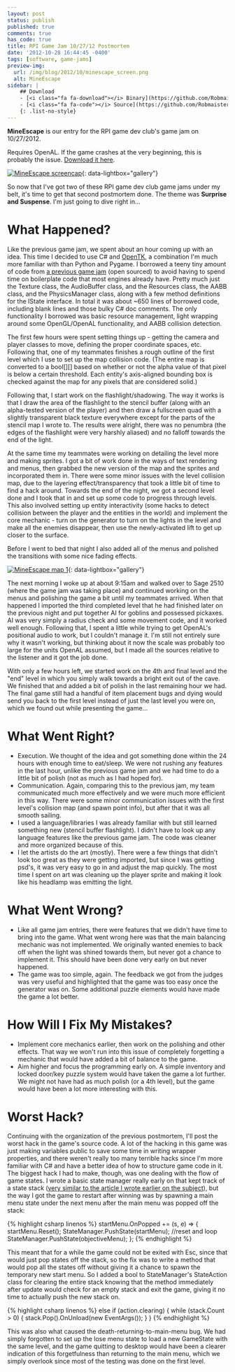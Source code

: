 ```yaml
---
layout: post
status: publish
published: true
comments: true
has_code: true
title: RPI Game Jam 10/27/12 Postmortem
date: '2012-10-28 16:44:45 -0400'
tags: [software, game-jams]
preview-img:
  url: /img/blog/2012/10/minescape_screen.png
  alt: MineEscape
sidebar: |
    ## Download
    - [<i class="fa fa-download"></i> Binary](https://github.com/Robmaister/RPI-Game-Jam-10-27-12/downloads){: .button}
    - [<i class="fa fa-code"></i> Source](https://github.com/Robmaister/RPI-Game-Jam-10-27-12){: .button}
    {: .list-no-style}
---
```


**MineEscape** is our entry for the RPI game dev club's game jam on 10/27/2012.



Requires OpenAL. If the game crashes at the very beginning, this is probably
the issue. [Download it here][3].

[![][4]][4]{: data-lightbox="gallery"}

So now that I've got two of these RPI game dev club game jams under my belt,
it's time to get that second postmortem done. The theme was **Surprise and
Suspense**. I'm just going to dive right in...

# What Happened?

Like the previous game jam, we spent about an hour coming up with an idea.
This time I decided to use C# and [OpenTK][5], a combination I'm much more
familiar with than Python and Pygame. I borrowed a teeny tiny amount of code
from [a previous game jam][6] (open sourced) to avoid having to spend time on
boilerplate code that most engines already have. Pretty much just the Texture
class, the AudioBuffer class, and the Resources class, the AABB class, and the
PhysicsManager class, along with a few method definitions for the IState
interface. In total it was about ~650 lines of borrowed code, including blank
lines and those bulky C# doc comments. The only functionality I borrowed was
basic resource management, light wrapping around some OpenGL/OpenAL
functionality, and AABB collision detection.

The first few hours were spent setting things up - getting the camera and
player classes to move, defining the proper coordinate spaces, etc. Following
that, one of my teammates finishes a rough outline of the first level which I
use to set up the map collision code. (The entire map is converted to a
bool[][] based on whether or not the alpha value of that pixel is below a
certain threshold. Each entity's axis-aligned bounding box is checked against
the map for any pixels that are considered solid.)

Following that, I start work on the flashlight/shadowing. The way it works is
that I draw the area of the flashlight to the stencil buffer (along with an
alpha-tested version of the player) and then draw a fullscreen quad with a
slightly transparent black texture everywhere except for the parts of the
stencil map I wrote to. The results were alright, there was no penumbra (the
edges of the flashlight were very harshly aliased) and no falloff towards the
end of the light.

At the same time my teammates were working on detailing the level more and
making sprites. I got a bit of work done in the ways of text rendering and
menus, then grabbed the new version of the map and the sprites and
incorporated them in. There were some minor issues with the level collision
map, due to the layering effect&#47;transparency that took a little bit of
time to find a hack around. Towards the end of the night, we got a second
level done and I took that in and set up some code to progress through levels.
This also involved setting up entity interactivity (some hacks to detect
collision between the player and the entities in the world) and implement the
core mechanic - turn on the generator to turn on the lights in the level and
make all the enemies disappear, then use the newly-activated lift to get up
closer to the surface.

Before I went to bed that night I also added all of the menus and polished
the transitions with some nice fading effects.

[![][7]][7]{: data-lightbox="gallery"}

The next morning I woke up at about 9:15am and walked over to Sage 2510 (where
the game jam was taking place) and continued working on the menus and
polishing the game a bit until my teammates arrived. When that happened I
imported the third completed level that he had finished later on the previous
night and put together AI for goblins and possessed pickaxes. AI was very
simply a radius check and some movement code, and it worked well enough.
Following that, I spent a little while trying to get OpenAL's positional audio
to work, but I couldn't manage it. I'm still not entirely sure why it wasn't
working, but thinking about it now the scale was probably too large for the
units OpenAL assumed, but I made all the sources relative to the listener and
it got the job done.

With only a few hours left, we started work on the 4th and final level and the
"end" level in which you simply walk towards a bright exit out of the cave. We
finished that and added a bit of polish in the last remaining hour we had. The
final game still had a handful of item placement bugs and dying would send you
back to the first level instead of just the last level you were on, which we
found out while presenting the game...

# What Went Right?

 - Execution. We thought of the idea and got something done within the 24
   hours with enough time to eat&#47;sleep. We were not rushing any features
   in the last hour, unlike the previous game jam and we had time to do a
   little bit of polish (not as much as I had hoped for).
 - Communication. Again, comparing this to the previous jam, my team
   communicated much more effectively and we were much more efficient in this
   way. There were some minor communication issues with the first level's
   collision map (and spawn point info), but after that it was all smooth
   sailing.
 - I used a language/libraries I was already familiar with but still learned
   something new (stencil buffer flashlight). I didn't have to look up any
   language features like the previous game jam. The code was cleaner and more
   organized because of this.
 - I let the artists do the art (mostly). There were a few things that didn't
   look too great as they were getting imported, but since I was getting
   psd's, it was very easy to go in and adjust the map quickly. The most time
   I spent on art was cleaning up the player sprite and making it look like
   his headlamp was emitting the light.

# What Went Wrong?

 - Like all game jam entries, there were features that we didn't have time to
   bring into the game. What went wrong here was that the main balancing
   mechanic was not implemented. We originally wanted enemies to back off when
   the light was shined towards them, but never got a chance to implement it.
   This should have been done very early on but never happened.
 - The game was too simple, again. The feedback we got from the judges was
   very useful and highlighted that the game was too easy once the generator
   was on. Some additional puzzle elements would have made the game a lot
   better.

# How Will I Fix My Mistakes?

 - Implement core mechanics earlier, then work on the polishing and other
   effects. That way we won't run into this issue of completely forgetting a
   mechanic that would have added a bit of balance to the game.
 - Aim higher and focus the programming early on. A simple inventory and
   locked door/key puzzle system would have taken the game a lot further. We
   might not have had as much polish (or a 4th level), but the game would
   have been a lot more interesting with this.

# Worst Hack?
Continuing with the organization of the previous postmortem, I'll post the
worst hack in the game's source code. A lot of the hacking in this game was
just making variables public to save some time in writing wrapper properties,
and there weren't really too many terrible hacks since I'm more familiar with
C# and have a better idea of how to structure game code in it. The biggest
hack I had to make, though, was one dealing with the flow of game states. I
wrote a basic state manager really early on that kept track of a state stack
([very similar to the article I wrote earlier on the subject][8]), but the way
I got the game to restart after winning was by spawning a main menu state
under the next menu after the main menu was popped off the stack:

{% highlight csharp linenos %}
startMenu.OnPopped +=
	(s, e) =>
	{
		startMenu.Reset();
		StateManager.PushState(startMenu); //reset and loop
		StateManager.PushState(objectiveMenu);
	};
{% endhighlight %}

This meant that for a while the game could not be exited with Esc, since that
would just pop states off the stack, so the fix was to write a method that
would pop all the states off without giving it a chance to spawn the temporary
new start menu. So I added a bool to StateManager's StateAction class for
clearing the entire stack knowing that the method immediately after update
would check for an empty stack and exit the game, giving it no time to
actually push the new stack on.

{% highlight csharp linenos %}
else if (action.clearing)
{
	while (stack.Count > 0)
	{
		stack.Pop().OnUnload(new EventArgs());
	}
}
{% endhighlight %}

This was also what caused the death-returning-to-main-menu bug. We had simply
forgotten to set up the lose menu state to load a new GameState with the same
level, and the game quitting to desktop would have been a clearer indication
of this forgetfulness than returning to the main menu, which we simply
overlook since most of the testing was done on the first level.

[1]: https://github.com/Robmaister/RPI-Game-Jam-10-27-12/downloads
[2]: https://github.com/Robmaister/RPI-Game-Jam-10-27-12
[3]: http://connect.creativelabs.com/openal/Downloads/oalinst.zip
[4]: /img/blog/2012/10/minescape_screen.png "MineEscape screencap"
[5]: http://www.opentk.com/
[6]: https://github.com/Robmaister/RoversSpirit
[7]: /img/blog/2012/10/map1.png "MineEscape map 1"
[8]: http://blog.robmaister.com/advanced-state-management-in-games/
